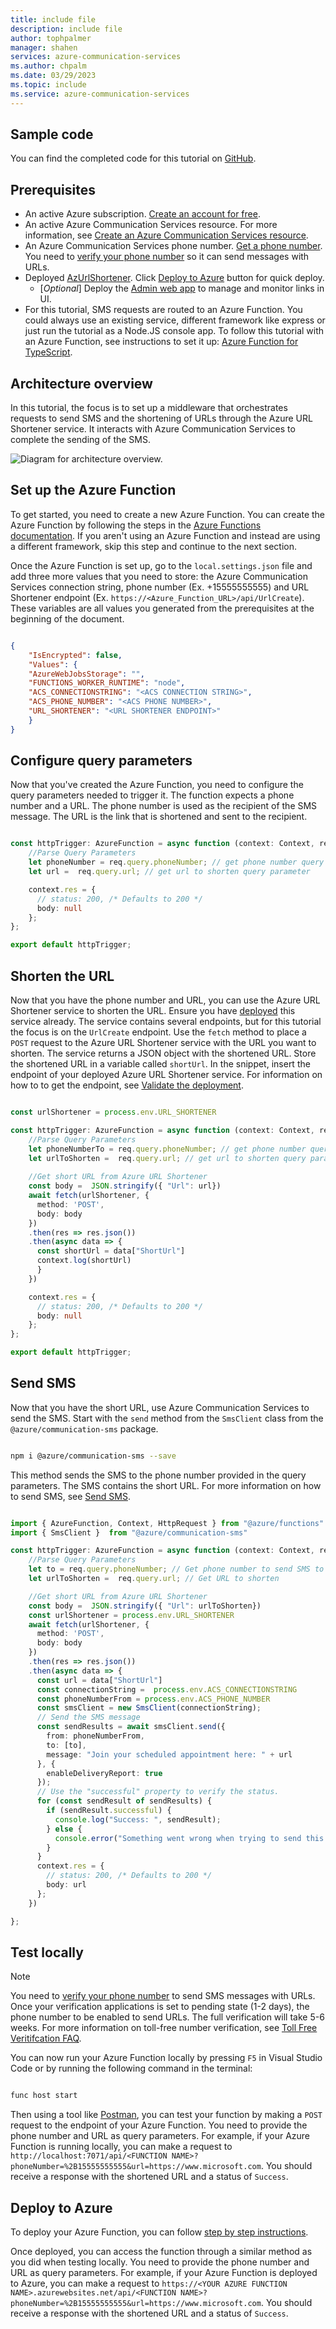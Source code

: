 ```yaml
---
title: include file
description: include file
author: tophpalmer
manager: shahen
services: azure-communication-services
ms.author: chpalm
ms.date: 03/29/2023
ms.topic: include
ms.service: azure-communication-services
---
```


## Sample code

You can find the completed code for this tutorial on [GitHub](https://github.com/Azure-Samples/communication-services-javascript-quickstarts/tree/main/sms-url-shortener).

## Prerequisites

-	An active Azure subscription. [Create an account for free](https://azure.microsoft.com/free/?ref=microsoft.com&utm_source=microsoft.com&utm_medium=docs&utm_campaign=visualstudio).
-	An active Azure Communication Services resource. For more information, see [Create an Azure Communication Services resource](../../quickstarts/create-communication-resource.md).
-	An Azure Communication Services phone number. [Get a phone number](../../quickstarts/telephony/get-phone-number.md). You need to [verify your phone number](../../quickstarts/sms/apply-for-toll-free-verification.md) so it can send messages with URLs. 
-	Deployed [AzUrlShortener](https://github.com/microsoft/AzUrlShortener). Click [Deploy to Azure](https://github.com/microsoft/AzUrlShortener/wiki/How-to-deploy-your-AzUrlShortener) button for quick deploy.
    -  [*Optional*] Deploy the [Admin web app](https://github.com/microsoft/AzUrlShortener/blob/main/src/Cloud5mins.ShortenerTools.TinyBlazorAdmin/README.md) to manage and monitor links in UI.
-	For this tutorial, SMS requests are routed to an Azure Function. You could always use an existing service, different framework like express or just run the tutorial as a Node.JS console app. To follow this tutorial with an Azure Function, see instructions to set it up: [Azure Function for TypeScript](https://learn.microsoft.com/azure/azure-functions/create-first-function-vs-code-typescript).

## Architecture overview

In this tutorial, the focus is to set up a middleware that orchestrates requests to send SMS and the shortening of URLs through the Azure URL Shortener service. It interacts with Azure Communication Services to complete the sending of the SMS.

![Diagram for architecture overview.](../media/url-shortener/url-shortener-architecture.png)

## Set up the Azure Function

To get started, you need to create a new Azure Function. You can create the Azure Function by following the steps in the [Azure Functions documentation](https://learn.microsoft.com/azure/azure-functions/create-first-function-vs-code-typescript). If you aren't using an Azure Function and instead are using a different framework, skip this step and continue to the next section.

Once the Azure Function is set up, go to the `local.settings.json` file and add three more values that you need to store: the Azure Communication Services connection string, phone number (Ex. +15555555555) and URL Shortener endpoint (Ex. `https://<Azure_Function_URL>/api/UrlCreate`). These variables are all values you generated from the prerequisites at the beginning of the document.

```json

{
    "IsEncrypted": false,
    "Values": {
    "AzureWebJobsStorage": "",
    "FUNCTIONS_WORKER_RUNTIME": "node",
    "ACS_CONNECTIONSTRING": "<ACS CONNECTION STRING>",
    "ACS_PHONE_NUMBER": "<ACS PHONE NUMBER>",
    "URL_SHORTENER": "<URL SHORTENER ENDPOINT>" 
    }
}

```

## Configure query parameters

Now that you've created the Azure Function, you need to configure the query parameters needed to trigger it. The function expects a phone number and a URL. The phone number is used as the recipient of the SMS message. The URL is the link that is shortened and sent to the recipient.

```typescript

const httpTrigger: AzureFunction = async function (context: Context, req: HttpRequest): Promise<void> {
    //Parse Query Parameters
    let phoneNumber = req.query.phoneNumber; // get phone number query parameter
    let url =  req.query.url; // get url to shorten query parameter

    context.res = {
      // status: 200, /* Defaults to 200 */
      body: null
    };
};

export default httpTrigger;

```

## Shorten the URL

Now that you have the phone number and URL, you can use the Azure URL Shortener service to shorten the URL. Ensure you have [deployed](https://github.com/microsoft/AzUrlShortener/wiki/How-to-deploy-your-AzUrlShortener) this service already. The service contains several endpoints, but for this tutorial the focus is on the `UrlCreate` endpoint. Use the `fetch` method to place a `POST` request to the Azure URL Shortener service with the URL you want to shorten. The service returns a JSON object with the shortened URL. Store the shortened URL in a variable called `shortUrl`. In the snippet, insert the endpoint of your deployed Azure URL Shortener service. For information on how to to get the endpoint, see [Validate the deployment](https://github.com/microsoft/AzUrlShortener/wiki/How-to-deploy-your-AzUrlShortener#validate-the-deployment).

```typescript

const urlShortener = process.env.URL_SHORTENER

const httpTrigger: AzureFunction = async function (context: Context, req: HttpRequest): Promise<void> {
    //Parse Query Parameters    
    let phoneNumberTo = req.query.phoneNumber; // get phone number query parameter
    let urlToShorten =  req.query.url; // get url to shorten query parameter
    
    //Get short URL from Azure URL Shortener
    const body =  JSON.stringify({ "Url": url})
    await fetch(urlShortener, {
      method: 'POST',
      body: body
    })
    .then(res => res.json())
    .then(async data => {
      const shortUrl = data["ShortUrl"]
      context.log(shortUrl)
      }
    })

    context.res = {
      // status: 200, /* Defaults to 200 */
      body: null
    };
};

export default httpTrigger;

```

## Send SMS

Now that you have the short URL, use Azure Communication Services to send the SMS. Start with the `send` method from the `SmsClient` class from the `@azure/communication-sms` package. 

```bash

npm i @azure/communication-sms --save

```

This method sends the SMS to the phone number provided in the query parameters. The SMS contains the short URL. For more information on how to send SMS, see [Send SMS](../../quickstarts/telephony-sms/send.md?pivots=programming-language-javascript).

```typescript

import { AzureFunction, Context, HttpRequest } from "@azure/functions"
import { SmsClient }  from "@azure/communication-sms"

const httpTrigger: AzureFunction = async function (context: Context, req: HttpRequest): Promise<void> {
    //Parse Query Parameters
    let to = req.query.phoneNumber; // Get phone number to send SMS to
    let urlToShorten =  req.query.url; // Get URL to shorten

    //Get short URL from Azure URL Shortener
    const body =  JSON.stringify({ "Url": urlToShorten})
    const urlShortener = process.env.URL_SHORTENER
    await fetch(urlShortener, {
      method: 'POST',
      body: body
    })
    .then(res => res.json())
    .then(async data => {
      const url = data["ShortUrl"]
      const connectionString =  process.env.ACS_CONNECTIONSTRING
      const phoneNumberFrom = process.env.ACS_PHONE_NUMBER
      const smsClient = new SmsClient(connectionString);
      // Send the SMS message
      const sendResults = await smsClient.send({
        from: phoneNumberFrom,
        to: [to],
        message: "Join your scheduled appointment here: " + url
      }, {
        enableDeliveryReport: true
      });
      // Use the "successful" property to verify the status.
      for (const sendResult of sendResults) {
        if (sendResult.successful) {
          console.log("Success: ", sendResult);
        } else {
          console.error("Something went wrong when trying to send this message: ", sendResult);
        }
      }
      context.res = {
        // status: 200, /* Defaults to 200 */
        body: url
      };
    })

};

```

## Test locally

>[!NOTE]
> You need to [verify your phone number](../../quickstarts/sms/apply-for-toll-free-verification.md) to send SMS messages with URLs. Once your verification applications is set to pending state (1-2 days), the phone number to be enabled to send URLs. The full verification will take 5-6 weeks. For more information on toll-free number verification, see [Toll Free Veritifcation FAQ](../../concepts/sms/sms-faq.md#toll-free-verification).

You can now run your Azure Function locally by pressing `F5` in Visual Studio Code or by running the following command in the terminal:

```bash

func host start

```

Then using a tool like [Postman](https://www.postman.com/), you can test your function by making a `POST` request to the endpoint of your Azure Function. You need to provide the phone number and URL as query parameters. For example, if your Azure Function is running locally, you can make a request to `http://localhost:7071/api/<FUNCTION NAME>?phoneNumber=%2B15555555555&url=https://www.microsoft.com`. You should receive a response with the shortened URL and a status of `Success`.

## Deploy to Azure

To deploy your Azure Function, you can follow [step by step instructions](https://learn.microsoft.com/azure/azure-functions/create-first-function-vs-code-csharp?pivots=programming-language-javascript#sign-in-to-azure).

Once deployed, you can access the function through a similar method as you did when testing locally. You need to provide the phone number and URL as query parameters. For example, if your Azure Function is deployed to Azure, you can make a request to `https://<YOUR AZURE FUNCTION NAME>.azurewebsites.net/api/<FUNCTION NAME>?phoneNumber=%2B15555555555&url=https://www.microsoft.com`. You should receive a response with the shortened URL and a status of `Success`.
